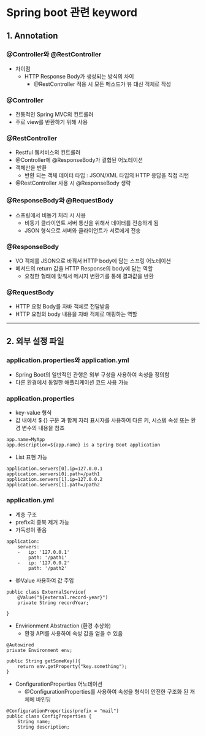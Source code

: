 # Spring boot 관련 keyword

## 1. Annotation
### @Controller와 @RestController
- 차이점
    - HTTP Response Body가 생성되는 방식의 차이
        - @RestController 적용 시 모든 메소드가 뷰 대신 객체로 작성
### @Controller
- 전통적인 Spring MVC의 컨트롤러
- 주로 view를 반환하기 위해 사용

### @RestController
- Restful 웹서비스의 컨트롤러
- @Controller에 @ResponseBody가 결합된 어노테이션
- 객체만을 반환
    - 반환 되는 객체 데이터 타입 : JSON/XML 타입의 HTTP 응답을 직접 리턴
- @RestController 사용 시 @ResponseBody 생략


### @ResponseBody와 @RequestBody
- 스프링에서 비동기 처리 시 사용
    - 비동기 클라이언트 서버 통신을 위해서 데이터를 전송하게 됨
    - JSON 형식으로 서버와 클라이언트가 서로에게 전송

### @ResponseBody
- VO 객체를 JSON으로 바꿔서 HTTP body에 담는 스프링 어노테이션
- 메서드의 return 값을 HTTP Response의 body에 담는 역할
    - 요청한 형태에 맞춰서 메시지 변환기를 통해 결과값을 반환
    
### @RequestBody
- HTTP 요청 Body를 자바 객체로 전달받음
- HTTP 요청의 body 내용을 자바 객체로 매핑하는 역할

---

## 2. 외부 설정 파일
### application.properties와 application.yml
- Spring Boot의 일반적인 관행은 외부 구성을 사용하여 속성을 정의함
- 다른 환경에서 동일한 애플리케이션 코드 사용 가능

### application.properties
-  key-value 형식
- 값 내에서 $ {} 구문 과 함께 자리 표시자를 사용하여 다른 키, 시스템 속성 또는 환경 변수의 내용을 참조

```
app.name=MyApp
app.description=${app.name} is a Spring Boot application
```

- List 표현 가능
```
application.servers[0].ip=127.0.0.1
application.servers[0].path=/path1
application.servers[1].ip=127.0.0.2
application.servers[1].path=/path2
```

### application.yml
- 계층 구조
- prefix의 중복 제거 가능
- 가독성이 좋음

```
application:
    servers:
    -   ip: '127.0.0.1'
        path: '/path1'
    -   ip: '127.0.0.2'
        path: '/path2'
```

- @Value 사용하여 값 주입
```
public class ExternalService{
    @Value("${external.record-year}")
    private String recordYear;

}
```

- Envirionment Abstraction (환경 추상화)
    - 환경 API를 사용하여 속성 값을 얻을 수 있음
    
```
@Autowired
private Environment env;

public String getSomeKey(){
    return env.getProperty("key.something");
}
```

- ConfigurationProperties 어노테이션
    - @ConfigurationProperties를 사용하여 속성을 형식이 안전한 구조화 된 개체에 바인딩

```
@ConfigurationProperties(prefix = "mail")
public class ConfigProperties {
    String name;
    String description;
```